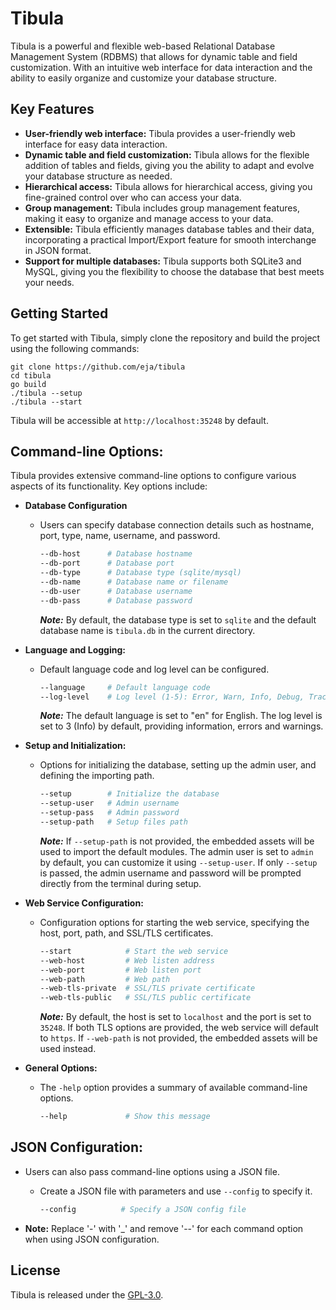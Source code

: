 # Tibula

Tibula is a powerful and flexible web-based Relational Database Management System (RDBMS) that allows for dynamic table and field customization. With an intuitive web interface for data interaction and the ability to easily organize and customize your database structure.

## Key Features

* **User-friendly web interface:** Tibula provides a user-friendly web interface for easy data interaction.
* **Dynamic table and field customization:** Tibula allows for the flexible addition of tables and fields, giving you the ability to adapt and evolve your database structure as needed.
* **Hierarchical access:** Tibula allows for hierarchical access, giving you fine-grained control over who can access your data.
* **Group management:** Tibula includes group management features, making it easy to organize and manage access to your data.
* **Extensible:** Tibula efficiently manages database tables and their data, incorporating a practical Import/Export feature for smooth interchange in JSON format.
* **Support for multiple databases:** Tibula supports both SQLite3 and MySQL, giving you the flexibility to choose the database that best meets your needs.

## Getting Started

To get started with Tibula, simply clone the repository and build the project using the following commands:
```
git clone https://github.com/eja/tibula
cd tibula
go build
./tibula --setup
./tibula --start
```

Tibula will be accessible at `http://localhost:35248` by default.

## Command-line Options:

Tibula provides extensive command-line options to configure various aspects of its functionality. Key options include:

- **Database Configuration**
  - Users can specify database connection details such as hostname, port, type, name, username, and password.
    ```bash
    --db-host      # Database hostname
    --db-port      # Database port
    --db-type      # Database type (sqlite/mysql)
    --db-name      # Database name or filename
    --db-user      # Database username
    --db-pass      # Database password
    ```
    ***Note:***
    By default, the database type is set to `sqlite` and the default database name is `tibula.db` in the current directory.

- **Language and Logging:**
  - Default language code and log level can be configured.
    ```bash
    --language     # Default language code
    --log-level    # Log level (1-5): Error, Warn, Info, Debug, Trace
    ```
    ***Note:***
    The default language is set to "en" for English. The log level is set to 3 (Info) by default, providing information, errors and warnings.

- **Setup and Initialization:**
  - Options for initializing the database, setting up the admin user, and defining the importing path.
    ```bash
    --setup        # Initialize the database
    --setup-user   # Admin username
    --setup-pass   # Admin password
    --setup-path   # Setup files path
    ```
    ***Note:***
      If `--setup-path` is not provided, the embedded assets will be used to import the default modules.
      The admin user is set to `admin` by default, you can customize it using `--setup-user`.
      If only `--setup` is passed, the admin username and password will be prompted directly from the terminal during setup.

- **Web Service Configuration:**
  - Configuration options for starting the web service, specifying the host, port, path, and SSL/TLS certificates.
    ```bash
    --start            # Start the web service
    --web-host         # Web listen address
    --web-port         # Web listen port
    --web-path         # Web path
    --web-tls-private  # SSL/TLS private certificate
    --web-tls-public   # SSL/TLS public certificate
    ```
    ***Note:***
      By default, the host is set to `localhost` and the port is set to `35248`.
      If both TLS options are provided, the web service will default to `https`.
      If `--web-path` is not provided, the embedded assets will be used instead.

  
- **General Options:**
  - The `-help` option provides a summary of available command-line options.
    ```bash
    --help             # Show this message
    ```

## JSON Configuration:

- Users can also pass command-line options using a JSON file.
  - Create a JSON file with parameters and use `--config` to specify it.
    ```bash
    --config          # Specify a JSON config file
    ```

- **Note:** Replace '-' with '_' and remove '--' for each command option when using JSON configuration.


## License

Tibula is released under the [GPL-3.0](LICENSE).
